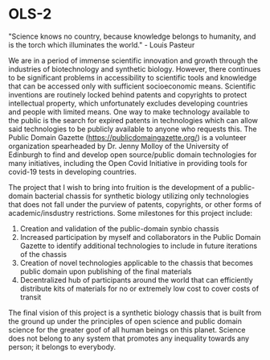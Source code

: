 # OLS-2

"Science knows no country, because knowledge belongs to humanity, and is the torch which illuminates the world." - Louis Pasteur

We are in a period of immense scientific innovation and growth through the industries of biotechnology and synthetic biology. However, there continues to be significant problems in accessibility to scientific tools and knowledge that can be accessed only with sufficient socioeconomic means. Scientific inventions are routinely locked behind patents and copyrights to protect intellectual property, which unfortunately excludes developing countries and people with limited means. One way to make technology available to the public is the search for expired patents in technologies which can allow said technologies to be publicly available to anyone who requests this. The Public Domain Gazette (https://publicdomaingazette.org/) is a volunteer organization spearheaded by Dr. Jenny Molloy of the University of Edinburgh to find and develop open source/public domain technologies for many initiatives, including the Open Covid Initiative in providing tools for covid-19 tests in developing countries.

The project that I wish to bring into fruition is the development of a public-domain bacterial chassis for synthetic biology utilizing only technologies that does not fall under the purview of patents, copyrights, or other forms of academic/insdustry restrictions. Some milestones for this project include:

1) Creation and validation of the public-domain synbio chassis
2) Increased participation by myself and collaborators in the Public Domain Gazette to identify additional technologies to include in future iterations of the chassis
3) Creation of novel technologies applicable to the chassis that becomes public domain upon publishing of the final materials
4) Decentralized hub of participants around the world that can efficiently distribute kits of materials for no or extremely low cost to cover costs of transit

The final vision of this project is a synthetic biology chassis that is built from the ground up under the principles of open science and public domain science for the greater goof of all human beings on this planet. Science does not belong to any system that promotes any inequality towards any person; it belongs to everybody.
